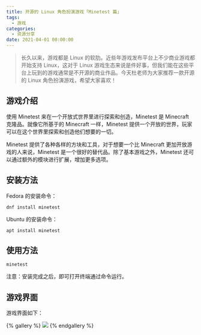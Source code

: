 ```yaml
---
title: 开源的 Linux 角色扮演游戏「Minetest 篇」
tags:
  - 游戏
categories:
  - 资源分享
date: 2021-04-01 00:00:00
---
```


> 长久以来，游戏都是 Linux 的软肋。近些年游戏发布平台上不少商业游戏都开始支持 Linux，这对于 Linux 游戏生态来说是件好事，但我们能在这些平台上玩到的游戏通常是不开源的商业作品。今天杜老师为大家推荐一款开源的 Linux 角色扮演游戏，希望大家喜欢！

<!-- more -->

## 游戏介绍

使用 Minetest 来在一个开放式世界里进行探索和创造，Minetest 是 Minecraft 克隆品。就像它所基于的 Minecraft 一样，Minetest 提供一个开放的世界，玩家可以在这个世界里探索和创造他们想要的一切。

Minetest 提供了各种各样的方块和工具，对于想要一个比 Minecraft 更加开放游戏的人来说，Minetest 是一个很好的替代品。除了基本游戏之外，Minetest 还可以通过额外的模块进行扩展，增加更多选项。

## 安装方法

Fedora 的安装命令：

```
dnf install minetest
```

Ubuntu 的安装命令：

```
apt install minetest
```

## 使用方法

```
minetest
```

注意：安装完成之后，即可打开终端通过命令运行。

## 游戏界面

游戏界面如下：

{% gallery %}
![](https://cdn.dusays.com/2021/03/327-1.jpg)
{% endgallery %}
